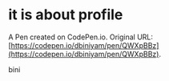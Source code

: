 # it is about profile

A Pen created on CodePen.io. Original URL: [https://codepen.io/dbiniyam/pen/QWXpBBz](https://codepen.io/dbiniyam/pen/QWXpBBz).

bini